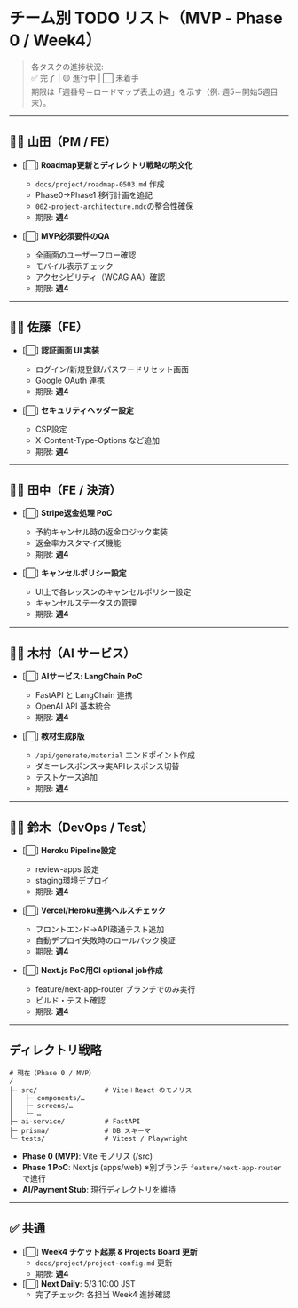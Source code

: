  # チーム別 TODO リスト（MVP ‑ Phase 0 / Week4）

> 各タスクの進捗状況:  
> ✅ 完了 | 🟡 進行中 | ⬜ 未着手  
> 期限は「週番号＝ロードマップ表上の週」を示す（例: 週5＝開始5週目末）。

---

## 🧑‍💻 山田（PM / FE）

- [⬜] **Roadmap更新とディレクトリ戦略の明文化**  
  - `docs/project/roadmap-0503.md` 作成
  - Phase0→Phase1 移行計画を追記
  - `002-project-architecture.mdc`の整合性確保
  - 期限: **週4**

- [⬜] **MVP必須要件のQA**  
  - 全画面のユーザーフロー確認
  - モバイル表示チェック
  - アクセシビリティ（WCAG AA）確認
  - 期限: **週4**

---

## 🧑‍💻 佐藤（FE）

- [⬜] **認証画面 UI 実装**  
  - ログイン/新規登録/パスワードリセット画面
  - Google OAuth 連携
  - 期限: **週4**

- [⬜] **セキュリティヘッダー設定**  
  - CSP設定
  - X-Content-Type-Options など追加
  - 期限: **週4**

---

## 🧑‍💻 田中（FE / 決済）

- [⬜] **Stripe返金処理 PoC**  
  - 予約キャンセル時の返金ロジック実装
  - 返金率カスタマイズ機能
  - 期限: **週4**

- [⬜] **キャンセルポリシー設定**  
  - UI上で各レッスンのキャンセルポリシー設定
  - キャンセルステータスの管理
  - 期限: **週4**

---

## 🧑‍💻 木村（AI サービス）

- [⬜] **AIサービス: LangChain PoC**  
  - FastAPI と LangChain 連携
  - OpenAI API 基本統合
  - 期限: **週4**

- [⬜] **教材生成β版**  
  - `/api/generate/material` エンドポイント作成
  - ダミーレスポンス→実APIレスポンス切替
  - テストケース追加
  - 期限: **週4**

---

## 🧑‍💻 鈴木（DevOps / Test）

- [⬜] **Heroku Pipeline設定**  
  - review-apps 設定
  - staging環境デプロイ
  - 期限: **週4**

- [⬜] **Vercel/Heroku連携ヘルスチェック**  
  - フロントエンド→API疎通テスト追加
  - 自動デプロイ失敗時のロールバック検証
  - 期限: **週4**

- [⬜] **Next.js PoC用CI optional job作成**  
  - feature/next-app-router ブランチでのみ実行
  - ビルド・テスト確認
  - 期限: **週4**

---

## ディレクトリ戦略

```
# 現在（Phase 0 / MVP）
/
├─ src/                 # Vite＋React のモノリス
│   ├─ components/…
│   ├─ screens/…
│   └─ …
├─ ai-service/          # FastAPI
├─ prisma/              # DB スキーマ
└─ tests/               # Vitest / Playwright
```

- **Phase 0 (MVP)**: Vite モノリス (/src)
- **Phase 1 PoC**: Next.js (apps/web) ※別ブランチ `feature/next-app-router` で進行
- **AI/Payment Stub**: 現行ディレクトリを維持

---

## ✅ 共通

- [⬜] **Week4 チケット起票 & Projects Board 更新**  
  - `docs/project/project-config.md` 更新  
  - 期限: **週4**
- [⬜] **Next Daily**: 5/3 10:00 JST  
  - 完了チェック: 各担当 Week4 進捗確認